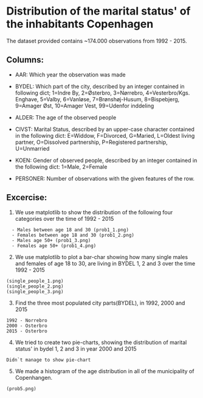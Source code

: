 # Distribution of the marital status' of the inhabitants Copenhagen

The dataset provided contains ~174.000 observations from 1992 - 2015.  

## Columns:
* AAR: Which year the observation was made

* BYDEL: Which part of the city, described by an integer contained in following dict; 1=Indre By, 2=Østerbro, 3=Nørrebro, 4=Vesterbro/Kgs. Enghave, 5=Valby, 6=Vanløse, 7=Brønshøj-Husum, 8=Bispebjerg, 9=Amager Øst, 10=Amager Vest, 99=Udenfor inddeling

* ALDER: The age of the observed people

* CIVST: Marital Status, described by an upper-case character contained in the following dict: E=Widdow, F=Divorced, G=Maried, L=Oldest living partner, O=Dissolved partnership, P=Registered partnership, U=Unmarried

* KOEN: Gender of observed people, described by an integer contained in the following dict: 1=Male, 2=Female

* PERSONER: Number of observations with the given features of the row.

## Excercise:
1. We use matplotlib to show the distribution of the following four categories over the time of 1992 - 2015
```Terminal
  - Males between age 18 and 30 (prob1_1.png)
  - Females between age 18 and 30 (prob1_2.png)
  - Males age 50+ (prob1_3.png)
  - Females age 50+ (prob1_4.png)
```

2. We use matplotlib to plot a bar-char showing how many single males and females of age 18 to 30, are living in BYDEL 1, 2 and 3 over the time 1992 - 2015
```Terminal
(single_people_1.png)
(single_people_2.png)
(single_people_3.png)
```
3. Find the three most populated city parts(BYDEL), in 1992, 2000 and 2015
```Terminal
1992 - Norrebro
2000 - Osterbro
2015 - Osterbro
```
4. We tried to create two pie-charts, showing the distribution of marital status' in bydel 1, 2 and 3 in year 2000 and 2015
```Terminal
Didn`t manage to show pie-chart
```
5. We made a histogram of the age distribution in all of the municipality of Copenhangen.
```Terminal
(prob5.png)
```
